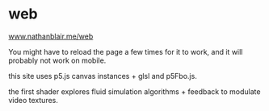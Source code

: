 # web

www.nathanblair.me/web

You might have to reload the page a few times for it to work, and it will probably not work on mobile. 

this site uses p5.js canvas instances + glsl and p5Fbo.js. 

the first shader explores fluid simulation algorithms + feedback to modulate video textures. 